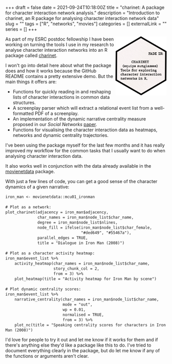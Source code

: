 +++
draft = false
date = 2021-09-24T10:18:00Z
title = "charinet: A package for character interaction network analysis."
description = "Introduction to charinet, an R package for analysing character interaction network data"
slug = "" 
tags = ["R", "networks", "movies"]
categories = []
externalLink = ""
series = []
+++

<img src="hex-logo.png" align="right" width="160" />

As part of my ESRC postdoc fellowship I have been working on turning the tools I use in my research to analyse character interaction networks into an R package called [charinet](https://github.com/pj398/charinet). 

I won't go into detail here about what the package does and how it works because the GitHub README contains a pretty extensive demo. But the main things it offers are:

 - Functions for quickly reading in and reshaping lists of character interactions in common data structures.
 - A screenplay parser which will extract a relational event list from a well-formatted PDF of a screenplay.
 - An implementation of the dynamic narrative centrality measure proposed in our *Social Networks* [paper](https://doi.org/10.1016/j.socnet.2020.03.003).
 - Functions for visualising the character interaction data as heatmaps, networks and dynamic centrality trajectories.

 I've been using the package myself for the last few months and it has really improved my workflow for the common tasks that I usually want to do when analysing character interaction data.

 It also works well in conjunction with the data already available in the [movienetdata](https://github.com/pj398/movienetdata) package.

With just a few lines of code, you can get a good sense of the character dynamics of a given narrative:

```
iron_man <- movienetdata::mcu01_ironman

# Plot as a network:
plot_charinet(adjacency = iron_man$adjacency, 
              char_names = iron_man$node_list$char_name, 
              degree = iron_man$node_list$nlines, 
              node_fill = ifelse(iron_man$node_list$char_female, 
                                 "#ded649", "#55467a"), 
              parallel_edges = TRUE, 
              title = "Dialogue in Iron Man (2008)")

# Plot as a character activity heatmap:
iron_man$event_list %>%
    activity_heatmap(char_names = iron_man$node_list$char_name, 
                     story_chunk_col = 2, 
                     from = 3) %>%
    plot_heatmap(title = "Activity heatmap for Iron Man by scene")

# Plot dynamic centrality scores:
iron_man$event_list %>%
    narrative_centrality(char_names = iron_man$node_list$char_name,
                         mode = "out", 
                         wp = 0.01,
                         normalised = TRUE, 
                         from = 3) %>%
    plot_nc(title = "Speaking centrality scores for characters in Iron Man (2008)")
```

 
I'd love for people to try it out and let me know if it works for them and if there's anything else they'd like a package like this to do. I've tried to document everything clearly in the package, but do let me know if any of the functions or arguments aren't clear.